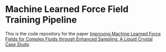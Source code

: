 # Machine Learned Force Field Training Pipeline

This is the code repository for the paper [Improving Machine Learned Force Fields for Complex Fluids through Enhanced Sampling: A Liquid Crystal Case Study](https://doi.org/10.1021/acs.jpca.4c01546).
